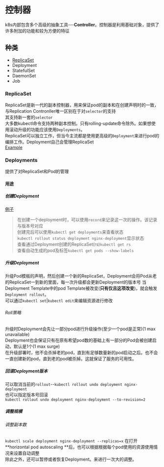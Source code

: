 # 控制器
k8s内部包含多个高级的抽象工具---**Controller**。控制器是利用基础对象，提供了许多附加的功能和较为方便的特征  
## 种类
- [ReplicaSet](###ReplicaSet)
- Deployment
- StatefulSet
- DaemonSet
- Job
### ReplicaSet
ReplicaSet是新一代的副本控制器，用来保证pod的副本和在创建声明时的一致，与Replication Contronller唯一区别在于对`selector`的支持  
其支持新一套的`selector`  
大多数kubectl命令支持两种副本控制。只有rolling-update命令除外。如果想使用滚动升级的功能应该使用`Deployments`。  
ReplicaSet可以独立工作，但当今主流都是使用更高级的`Deployment`来进行pod的编排工作。Deployment自己会管理ReplicaSet  
[Example](https://raw.githubusercontent.com/kubernetes/kubernetes.github.io/master/docs/concepts/workloads/controllers/frontend.yaml)

### Deployments
提供了对ReplicaSet和Pod的管理  
#### 用途
##### 创建Deployment
[例子](https://raw.githubusercontent.com/kubernetes/kubernetes.github.io/master/docs/concepts/workloads/controllers/nginx-deployment.yaml)
> 在创建一个deployment时，可以使用`record`来记录这一次的操作。该记录与版本号对应  
创建完后可以使用`kubectl get deployments`来查看状态  
`kubectl rollout status deployment nginx-deployment`显示状态  
查看通过Deployment创建的ReplicaSet(rs)`kubectl get rs`  
查看自动生成的pod及标签`kubectl get pods --show-labels`
##### 升级Deployment
升级Pod模板的声明，然后创建一个新的ReplicaSet，Deployment会将Pod从老的ReplicaSet一到新的里面，每一次升级都会更新Deployment的版本号
当Deployment Template中的pod Template被改变(**只有仅且这项改变**)，就会触发`Deployment rollout`。  
可以通过`kubectl set`|`kubectl edit`来编辑资源进行修改  
###### Roll策略
升级时Deployment会先让一部分pod进行升级操作(至少一个pod是正常)(1 max unavailable)  
Deployment也会保证只有在原有希望pod数的基础上有一部分的Pod会被创建启动，默认是1个(1 max surge)  
在升级部署时，他不会杀掉老的pod，直到有足够数量新的pod启动之后。也不会一直创建新的pod，直到老的pod被杀掉。这就保证了服务的可用性。  
##### 回滚Deployment版本
可以取消当前的`rollout`--`kubectl rollout undo deployment nginx-deployment`  
也可以指定版本号回滚  
`kubectl rollout undo deployment nginx-deployment --to-revision=2`  
##### 调整规模
###### 调整副本数
`kubectl scale deployment nginx-deployment --replicas=x`
在打开**horizontal pod autoscaling **后，也可以根据根据每个pod使用的资源使用情况来设置自动调整  
除此之外，还可以暂停或者恢复Deployment。来进行一次大的调整。  


